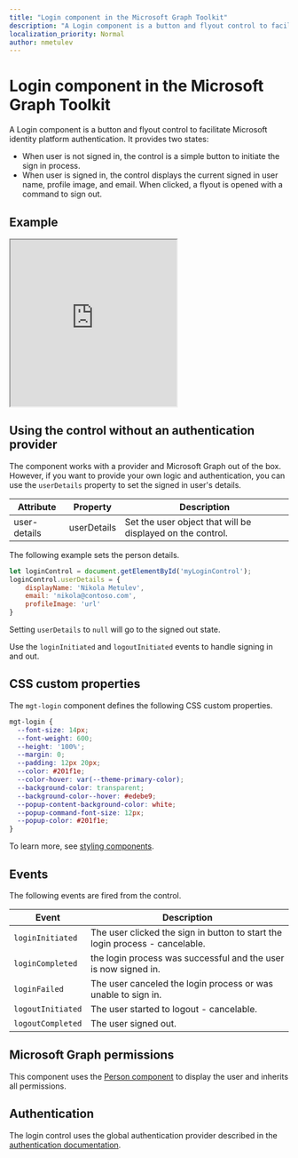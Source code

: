 ```yaml
---
title: "Login component in the Microsoft Graph Toolkit"
description: "A Login component is a button and flyout control to facilitate Microsoft identity platform authentication."
localization_priority: Normal
author: nmetulev
---
```


# Login component in the Microsoft Graph Toolkit

A Login component is a button and flyout control to facilitate Microsoft identity platform authentication. It provides two states:
* When user is not signed in, the control is a simple button to initiate the sign in process.
* When user is signed in, the control displays the current signed in user name, profile image, and email. When clicked, a flyout is opened with a command to sign out.

## Example

<iframe src="https://mgt.dev/iframe.html?id=mgt-login--login&source=docs" height="300"></iframe>

## Using the control without an authentication provider

The component works with a provider and Microsoft Graph out of the box. However, if you want to provide your own logic and authentication, you can use the `userDetails` property to set the signed in user's details. 

| Attribute | Property | Description |
| --- | --- | -- |
| user-details | userDetails | Set the user object that will be displayed on the control. |

The following example sets the person details.

```js
let loginControl = document.getElementById('myLoginControl');
loginControl.userDetails = {
    displayName: 'Nikola Metulev',
    email: 'nikola@contoso.com',
    profileImage: 'url'
}
```

Setting `userDetails` to `null` will go to the signed out state.

Use the `loginInitiated` and `logoutInitiated` events to handle signing in and out. 

## CSS custom properties

The `mgt-login` component defines the following CSS custom properties.

```css
mgt-login {
  --font-size: 14px;
  --font-weight: 600;
  --height: '100%';
  --margin: 0;
  --padding: 12px 20px;
  --color: #201f1e;
  --color-hover: var(--theme-primary-color);
  --background-color: transparent;
  --background-color--hover: #edebe9;
  --popup-content-background-color: white;
  --popup-command-font-size: 12px;
  --popup-color: #201f1e;
}
```

To learn more, see [styling components](../style.md).

## Events

The following events are fired from the control.

| Event | Description |
| --- | --- |
| `loginInitiated` | The user clicked the sign in button to start the login process - cancelable.|
| `loginCompleted` | the login process was successful and the user is now signed in. |
| `loginFailed` | The user canceled the login process or was unable to sign in.|
| `logoutInitiated` | The user started to logout - cancelable. |
| `logoutCompleted` | The user signed out. |

## Microsoft Graph permissions

This component uses the [Person component](./person.md) to display the user and inherits all permissions. 

## Authentication

The login control uses the global authentication provider described in the [authentication documentation](./../providers.md). 
